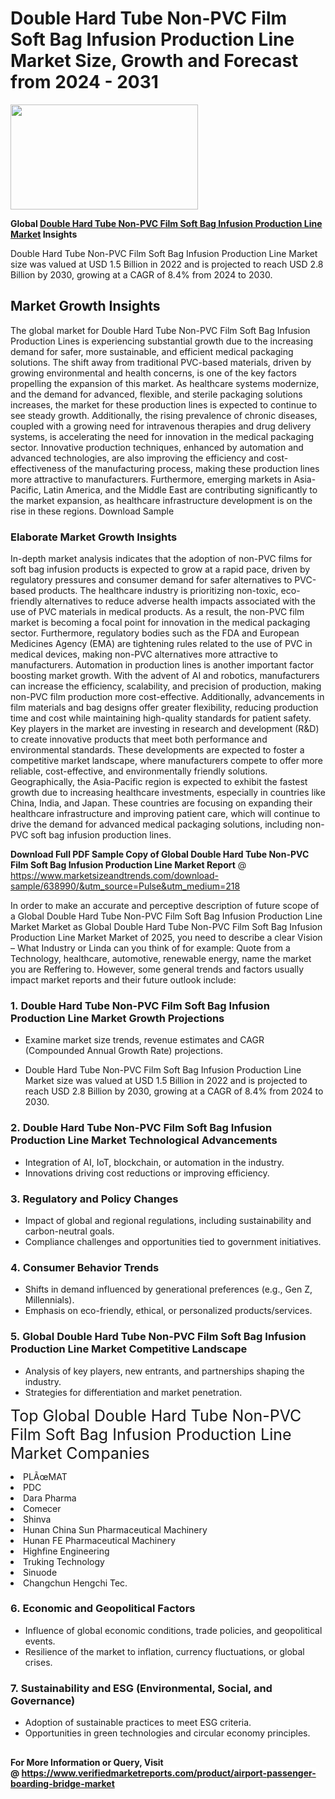 <H1>Double Hard Tube Non-PVC Film Soft Bag Infusion Production Line Market Size, Growth and Forecast from 2024 - 2031</H1><img class="aligncenter size-medium wp-image-584254" src="https://thirdeyenews.in/wp-content/uploads/2024/09/Global-Market-Research-300x168.jpeg" alt="" width="300" height="168" /><p><strong>Global&nbsp;<a href="https://www.marketsizeandtrends.com/download-sample/638990/&amp;utm_source=Pulse&amp;utm_medium=218">Double Hard Tube Non-PVC Film Soft Bag Infusion Production Line Market</a> Insights</strong></p><p>Double Hard Tube Non-PVC Film Soft Bag Infusion Production Line Market size was valued at USD 1.5 Billion in 2022 and is projected to reach USD 2.8 Billion by 2030, growing at a CAGR of 8.4% from 2024 to 2030.</p><p><h2>Market Growth Insights</h2> <p>The global market for Double Hard Tube Non-PVC Film Soft Bag Infusion Production Lines is experiencing substantial growth due to the increasing demand for safer, more sustainable, and efficient medical packaging solutions. The shift away from traditional PVC-based materials, driven by growing environmental and health concerns, is one of the key factors propelling the expansion of this market. As healthcare systems modernize, and the demand for advanced, flexible, and sterile packaging solutions increases, the market for these production lines is expected to continue to see steady growth. Additionally, the rising prevalence of chronic diseases, coupled with a growing need for intravenous therapies and drug delivery systems, is accelerating the need for innovation in the medical packaging sector. Innovative production techniques, enhanced by automation and advanced technologies, are also improving the efficiency and cost-effectiveness of the manufacturing process, making these production lines more attractive to manufacturers. Furthermore, emerging markets in Asia-Pacific, Latin America, and the Middle East are contributing significantly to the market expansion, as healthcare infrastructure development is on the rise in these regions. Download Sample <h3>Elaborate Market Growth Insights</h3> <p>In-depth market analysis indicates that the adoption of non-PVC films for soft bag infusion products is expected to grow at a rapid pace, driven by regulatory pressures and consumer demand for safer alternatives to PVC-based products. The healthcare industry is prioritizing non-toxic, eco-friendly alternatives to reduce adverse health impacts associated with the use of PVC materials in medical products. As a result, the non-PVC film market is becoming a focal point for innovation in the medical packaging sector. Furthermore, regulatory bodies such as the FDA and European Medicines Agency (EMA) are tightening rules related to the use of PVC in medical devices, making non-PVC alternatives more attractive to manufacturers. Automation in production lines is another important factor boosting market growth. With the advent of AI and robotics, manufacturers can increase the efficiency, scalability, and precision of production, making non-PVC film production more cost-effective. Additionally, advancements in film materials and bag designs offer greater flexibility, reducing production time and cost while maintaining high-quality standards for patient safety. Key players in the market are investing in research and development (R&D) to create innovative products that meet both performance and environmental standards. These developments are expected to foster a competitive market landscape, where manufacturers compete to offer more reliable, cost-effective, and environmentally friendly solutions. Geographically, the Asia-Pacific region is expected to exhibit the fastest growth due to increasing healthcare investments, especially in countries like China, India, and Japan. These countries are focusing on expanding their healthcare infrastructure and improving patient care, which will continue to drive the demand for advanced medical packaging solutions, including non-PVC soft bag infusion production lines. </p><p><span class=""><strong>Download Full PDF Sample Copy of Global Double Hard Tube Non-PVC Film Soft Bag Infusion Production Line Market Report</strong> @ <a href="https://www.marketsizeandtrends.com/download-sample/638990/&amp;utm_source=Pulse&amp;utm_medium=218" target="_blank">https://www.marketsizeandtrends.com/download-sample/638990/&amp;utm_source=Pulse&amp;utm_medium=218</a></span></p><p>In order to make an accurate and perceptive description of future scope of a Global&nbsp;Double Hard Tube Non-PVC Film Soft Bag Infusion Production Line Market Market as Global&nbsp;Double Hard Tube Non-PVC Film Soft Bag Infusion Production Line Market Market of 2025, you need to describe a clear Vision &ndash; What Industry or Linda can you think of for example: Quote from a Technology, healthcare, automotive, renewable energy, name the market you are Reffering to. However, some general trends and factors usually impact market reports and their future outlook include:</p><h3>1.&nbsp;<strong>Double Hard Tube Non-PVC Film Soft Bag Infusion Production Line Market Growth Projections</strong></h3><ul><li>Examine market size trends, revenue estimates and CAGR (Compounded Annual Growth Rate) projections.</li><li><p>Double Hard Tube Non-PVC Film Soft Bag Infusion Production Line Market size was valued at USD 1.5 Billion in 2022 and is projected to reach USD 2.8 Billion by 2030, growing at a CAGR of 8.4% from 2024 to 2030.</p></li></ul><h3>2.&nbsp;<strong>Double Hard Tube Non-PVC Film Soft Bag Infusion Production Line Market Technological Advancements</strong></h3><ul><li>Integration of AI, IoT, blockchain, or automation in the industry.</li><li>Innovations driving cost reductions or improving efficiency.</li></ul><h3>3.&nbsp;<strong>Regulatory and Policy Changes</strong></h3><ul><li>Impact of global and regional regulations, including sustainability and carbon-neutral goals.</li><li>Compliance challenges and opportunities tied to government initiatives.</li></ul><h3>4.&nbsp;<strong>Consumer Behavior Trends</strong></h3><ul><li>Shifts in demand influenced by generational preferences (e.g., Gen Z, Millennials).</li><li>Emphasis on eco-friendly, ethical, or personalized products/services.</li></ul><h3>5.&nbsp;<strong>Global Double Hard Tube Non-PVC Film Soft Bag Infusion Production Line Market Competitive Landscape</strong></h3><ul><li>Analysis of key players, new entrants, and partnerships shaping the industry.</li><li>Strategies for differentiation and market penetration.</li></ul><p data-pm-slice="1 1 []"><span style="color: inherit; font-family: inherit; font-size: 25px;">Top Global Double Hard Tube Non-PVC Film Soft Bag Infusion Production Line Market Companies</span></p><div class="" data-test-id=""><p><li>PLÃœMAT</li><li> PDC</li><li> Dara Pharma</li><li> Comecer</li><li> Shinva</li><li> Hunan China Sun Pharmaceutical Machinery</li><li> Hunan FE Pharmaceutical Machinery</li><li> Highfine Engineering</li><li> Truking Technology</li><li> Sinuode</li><li> Changchun Hengchi Tec.</li></p></div><h3>6.&nbsp;<strong>Economic and Geopolitical Factors</strong></h3><ul><li>Influence of global economic conditions, trade policies, and geopolitical events.</li><li>Resilience of the market to inflation, currency fluctuations, or global crises.</li></ul><h3>7.&nbsp;<strong>Sustainability and ESG (Environmental, Social, and Governance)</strong></h3><ul><li>Adoption of sustainable practices to meet ESG criteria.</li><li>Opportunities in green technologies and circular economy principles.</li></ul><h2><strong style="font-size: 14px;">For More Information or Query, Visit @&nbsp;</strong><a style="background-color: #ffffff; font-size: 14px;" href="https://www.marketsizeandtrends.com/report/double-hard-tube-non-pvc-film-soft-bag-infusion-production-line-market/" target="_blank">https://www.verifiedmarketreports.com/product/airport-passenger-boarding-bridge-market</a></h2>
